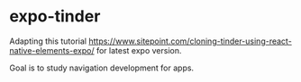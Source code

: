 # expo-tinder
Adapting this tutorial https://www.sitepoint.com/cloning-tinder-using-react-native-elements-expo/ for latest expo version. 

Goal is to study navigation development for apps.
